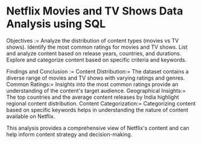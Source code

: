# Netflix Movies and TV Shows Data Analysis using SQL
Objectives :=
Analyze the distribution of content types (movies vs TV shows).
Identify the most common ratings for movies and TV shows.
List and analyze content based on release years, countries, and durations.
Explore and categorize content based on specific criteria and keywords.

Findings and Conclusion :=
Content Distribution:= The dataset contains a diverse range of movies and TV shows with varying ratings and genres.
Common Ratings:= Insights into the most common ratings provide an understanding of the content's target audience.
Geographical Insights:= The top countries and the average content releases by India highlight regional content distribution.
Content Categorization:= Categorizing content based on specific keywords helps in understanding the nature of content available on Netflix.

This analysis provides a comprehensive view of Netflix's content and can help inform content strategy and decision-making.
